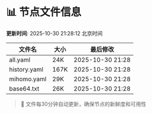 # 📊 节点文件信息

**更新时间**: 2025-10-30 21:28:12 北京时间

| 文件名 | 大小 | 最后修改 |
|--------|------|----------|
| all.yaml | 24K | 2025-10-30 21:28 |
| history.yaml | 167K | 2025-10-30 21:28 |
| mihomo.yaml | 29K | 2025-10-30 21:28 |
| base64.txt | 26K | 2025-10-30 21:28 |

> 🔄 文件每30分钟自动更新，确保节点的新鲜度和可用性
